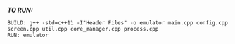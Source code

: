 ***TO RUN:***
    
    BUILD: g++ -std=c++11 -I"Header Files" -o emulator main.cpp config.cpp screen.cpp util.cpp core_manager.cpp process.cpp
    RUN: emulator
